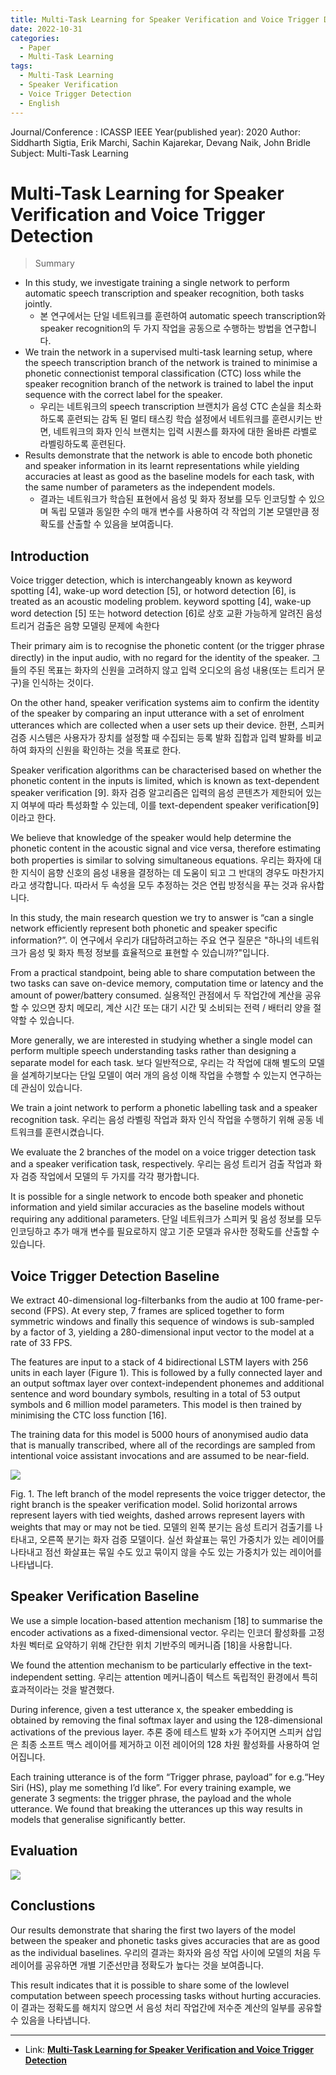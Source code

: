 ```yaml
---
title: Multi-Task Learning for Speaker Verification and Voice Trigger Detection
date: 2022-10-31
categories:
  - Paper
  - Multi-Task Learning
tags: 
  - Multi-Task Learning
  - Speaker Verification
  - Voice Trigger Detection
  - English
---
```


Journal/Conference : ICASSP IEEE
Year(published year): 2020
Author: Siddharth Sigtia, Erik Marchi, Sachin Kajarekar, Devang Naik, John Bridle
Subject: Multi-Task Learning

# Multi-Task Learning for Speaker Verification and Voice Trigger Detection

> Summary

- In this study, we investigate training a single network to perform automatic speech transcription and speaker recognition, both tasks jointly.
    - 본 연구에서는 단일 네트워크를 훈련하여 automatic speech transcription와 speaker recognition의 두 가지 작업을 공동으로 수행하는 방법을 연구합니다.
- We train the network in a supervised multi-task learning setup, where the speech transcription branch of the network is trained to minimise a phonetic connectionist temporal classification (CTC) loss while the speaker recognition branch of the network is trained to label the input sequence with the correct label for the speaker.
    - 우리는 네트워크의 speech transcription 브랜치가 음성 CTC 손실을 최소화하도록 훈련되는 감독 된 멀티 태스킹 학습 설정에서 네트워크를 훈련시키는 반면, 네트워크의 화자 인식 브랜치는 입력 시퀀스를 화자에 대한 올바른 라벨로 라벨링하도록 훈련된다.
- Results demonstrate that the network is able to encode both phonetic and speaker information in its learnt representations while yielding accuracies at least as good as the baseline models for each task, with the same number of parameters as the independent models.
    - 결과는 네트워크가 학습된 표현에서 음성 및 화자 정보를 모두 인코딩할 수 있으며 독립 모델과 동일한 수의 매개 변수를 사용하여 각 작업의 기본 모델만큼 정확도를 산출할 수 있음을 보여줍니다.

## Introduction

Voice trigger detection, which is interchangeably known as keyword spotting [4], wake-up word detection [5], or hotword detection [6], is treated as an acoustic modeling problem.
    keyword spotting [4], wake-up word detection [5] 또는 hotword detection [6]로 상호 교환 가능하게 알려진 음성 트리거 검출은 음향 모델링 문제에 속한다

Their primary aim is to recognise the phonetic content (or the trigger phrase directly) in the input audio, with no regard for the identity of the speaker.
    그들의 주된 목표는 화자의 신원을 고려하지 않고 입력 오디오의 음성 내용(또는 트리거 문구)을 인식하는 것이다.

On the other hand, speaker verification systems aim to confirm the identity of the speaker by comparing an input utterance with a set of enrolment utterances which are collected when a user sets up their device.
    한편, 스피커 검증 시스템은 사용자가 장치를 설정할 때 수집되는 등록 발화 집합과 입력 발화를 비교하여 화자의 신원을 확인하는 것을 목표로 한다.

Speaker verification algorithms can be characterised based on whether the phonetic content in the inputs is limited, which is known as text-dependent speaker verification [9].
    화자 검증 알고리즘은 입력의 음성 콘텐츠가 제한되어 있는지 여부에 따라 특성화할 수 있는데, 이를 text-dependent speaker verification[9]이라고 한다.

We believe that knowledge of the speaker would help determine the phonetic content in the acoustic signal and vice versa, therefore estimating both properties is similar to solving simultaneous equations. 
    우리는 화자에 대한 지식이 음향 신호의 음성 내용을 결정하는 데 도움이 되고 그 반대의 경우도 마찬가지라고 생각합니다. 따라서 두 속성을 모두 추정하는 것은 연립 방정식을 푸는 것과 유사합니다.

In this study, the main research question we try to answer is “can a single network efficiently represent both phonetic and speaker specific information?”.
    이 연구에서 우리가 대답하려고하는 주요 연구 질문은 "하나의 네트워크가 음성 및 화자 특정 정보를 효율적으로 표현할 수 있습니까?"입니다.

From a practical standpoint, being able to share computation between the two tasks can save on-device memory, computation time or latency and the amount of power/battery consumed.
    실용적인 관점에서 두 작업간에 계산을 공유할 수 있으면 장치 메모리, 계산 시간 또는 대기 시간 및 소비되는 전력 / 배터리 양을 절약할 수 있습니다.

More generally, we are interested in studying whether a single model can perform multiple speech understanding tasks rather than designing a separate model for each task.
    보다 일반적으로, 우리는 각 작업에 대해 별도의 모델을 설계하기보다는 단일 모델이 여러 개의 음성 이해 작업을 수행할 수 있는지 연구하는 데 관심이 있습니다.

We train a joint network to perform a phonetic labelling task and a speaker recognition task.
    우리는 음성 라벨링 작업과 화자 인식 작업을 수행하기 위해 공동 네트워크를 훈련시켰습니다.

We evaluate the 2 branches of the model on a voice trigger detection task and a speaker verification task, respectively.
    우리는 음성 트리거 검출 작업과 화자 검증 작업에서 모델의 두 가지를 각각 평가합니다.

It is possible for a single network to encode both speaker and phonetic information and yield similar accuracies as the baseline models without requiring any additional parameters.
    단일 네트워크가 스피커 및 음성 정보를 모두 인코딩하고 추가 매개 변수를 필요로하지 않고 기준 모델과 유사한 정확도를 산출할 수 있습니다.

## Voice Trigger Detection Baseline

We extract 40-dimensional log-filterbanks from the audio at 100 frame-per-second (FPS). At every step, 7 frames are spliced together to form symmetric windows and finally this sequence of windows is sub-sampled by a factor of 3, yielding a 280-dimensional input vector to the model at a rate of 33 FPS. 

The features are input to a stack of 4 bidirectional LSTM layers with 256 units in each layer (Figure 1). This is followed by a fully connected layer and an output softmax layer over context-independent phonemes and additional sentence and word boundary symbols, resulting in a total of 53 output symbols and 6 million model parameters. This model is then trained by minimising the CTC loss function [16].

The training data for this model is 5000 hours of anonymised audio data that is manually transcribed, where all of the recordings are sampled from intentional voice assistant invocations and are assumed to be near-field.

![ ](images/MTL_for_SV&VTD/Untitled.png)

Fig. 1. The left branch of the model represents the voice trigger detector, the right branch is the speaker verification model. Solid horizontal arrows represent layers with tied weights, dashed arrows represent layers with weights that may or may not be tied.
    모델의 왼쪽 분기는 음성 트리거 검출기를 나타내고, 오른쪽 분기는 화자 검증 모델이다. 실선 화살표는 묶인 가중치가 있는 레이어를 나타내고 점선 화살표는 묶일 수도 있고 묶이지 않을 수도 있는 가중치가 있는 레이어를 나타냅니다.    

## Speaker Verification Baseline

We use a simple location-based attention mechanism [18] to summarise the encoder activations as a fixed-dimensional vector. 
    우리는 인코더 활성화를 고정 차원 벡터로 요약하기 위해 간단한 위치 기반주의 메커니즘 [18]을 사용합니다.

We found the attention mechanism to be particularly effective in the text-independent setting.
    우리는 attention 메커니즘이 텍스트 독립적인 환경에서 특히 효과적이라는 것을 발견했다.

During inference, given a test utterance x, the speaker embedding is obtained by removing the final softmax layer and using the 128-dimensional activations of the previous layer.
    추론 중에 테스트 발화 x가 주어지면 스피커 삽입은 최종 소프트 맥스 레이어를 제거하고 이전 레이어의 128 차원 활성화를 사용하여 얻어집니다.

Each training utterance is of the form “Trigger phrase, payload” for e.g.“Hey Siri (HS), play me something I’d like”. For every training example, we generate 3 segments: the trigger phrase, the payload and the whole utterance. We found that breaking the utterances up this way results in models that generalise significantly better.


## Evaluation

![](images/MTL_for_SV&VTD/Untitled%201.png)

## Conclustions

Our results demonstrate that sharing the first two layers of the model between the speaker and phonetic tasks gives accuracies that are as good as the individual baselines.
    우리의 결과는 화자와 음성 작업 사이에 모델의 처음 두 레이어를 공유하면 개별 기준선만큼 정확도가 높다는 것을 보여줍니다.

This result indicates that it is possible to share some of the lowlevel computation between speech processing tasks without hurting accuracies.
    이 결과는 정확도를 해치지 않으면 서 음성 처리 작업간에 저수준 계산의 일부를 공유할 수 있음을 나타냅니다.

---
- Link: **[Multi-Task Learning for Speaker Verification and Voice Trigger Detection](https://arxiv.org/abs/2001.10816)**
